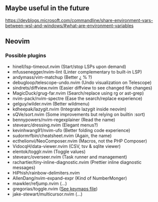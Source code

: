 ## Maybe useful in the future

https://devblogs.microsoft.com/commandline/share-environment-vars-between-wsl-and-windows/#what-are-environment-variables

## Neovim

### Possible plugins
- hinell/lsp-timeout.nvim (Start/stop LSPs upon demand)
- mfussenegger/nvim-lint (Linter complementary to built-in LSP)
- andymass/vim-matchup (Better ¿ % ?)
- debugloop/telescope-undo.nvim (Undo visualization on Telescope)
- sindrets/diffview.nvim (Easier diffview to see changed file changes)
- MagicDuck/grug-far.nvim (Search/replace using rg or ast-grep)
- nvim-pack/nvim-spectre (Ease the search/replace experience)
- gelguy/wilder.nvim (Better wildmenu)
- kdheepak/lazygit.nvim (Integrate lazygit inside neovim)
- sQVe/sort.nvim (Some improvements but relying on builtin :sort)
- bennypowers/nvim-regexplainer (Read the name)
- stevearc/dressing.nvim (Elegant menus?)
- kevinhwang91/nvim-ufo (Better folding code experience)
- sudormrfbin/cheatsheet.nvim (Again, the name)
- ecthelionvi/NeoComposer.nvim (Macros, not the PHP Composer)
- VidocqH/data-viewer.nvim (CSV, tsv & sqlite viewer)
- elentok/togglr.nvim (Toggle values)
- stevearc/overseer.nvim (Task runner and management)
- rachartier/tiny-inline-diagnostic.nvim (Prettier inline diagnostic messages)
- HiPhish/rainbow-delimiters.nvim
- AllenDang/nvim-expand-expr (Kind of NumberMonger)
- mawkler/refjump.nvim (...)
- gregorias/toggle.nvim ([See keymaps file](nvim/lua/marrio/keymaps.lua))
- jake-stewart/multicursor.nvim (...)
